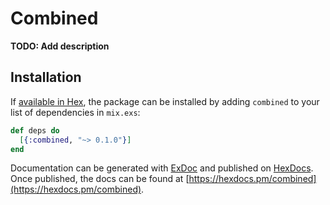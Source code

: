# Combined

**TODO: Add description**

## Installation

If [available in Hex](https://hex.pm/docs/publish), the package can be installed
by adding `combined` to your list of dependencies in `mix.exs`:

```elixir
def deps do
  [{:combined, "~> 0.1.0"}]
end
```

Documentation can be generated with [ExDoc](https://github.com/elixir-lang/ex_doc)
and published on [HexDocs](https://hexdocs.pm). Once published, the docs can
be found at [https://hexdocs.pm/combined](https://hexdocs.pm/combined).

